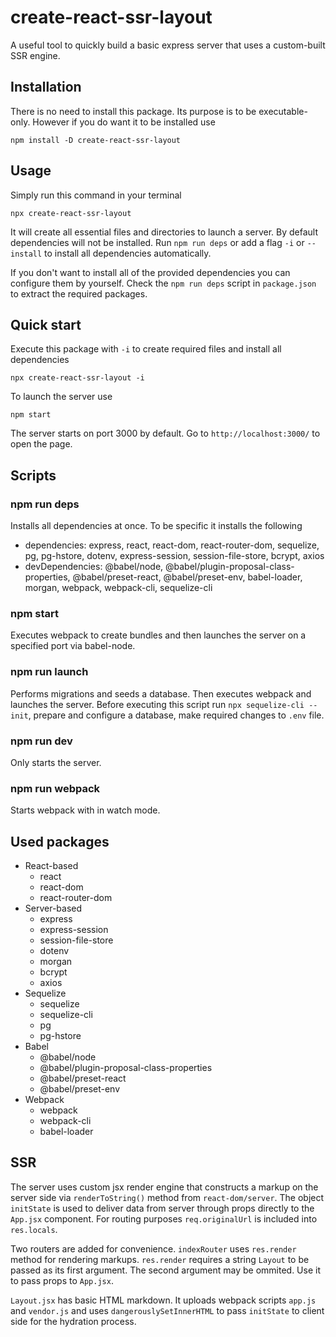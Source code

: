 # create-react-ssr-layout

A useful tool to quickly build a basic express server that uses a custom-built SSR engine.

## Installation

There is no need to install this package. Its purpose is to be executable-only. However if you do want it to be installed use

```
npm install -D create-react-ssr-layout
```


## Usage

Simply run this command in your terminal

```
npx create-react-ssr-layout
```

It will create all essential files and directories to launch a server. By default dependencies will not be installed. Run `npm run deps` or add a flag  `-i` or `--install` to install all dependencies automatically.

If you don't want to install all of the provided dependencies you can configure them by yourself. Check the `npm run deps` script in `package.json` to extract the required packages.


## Quick start

Execute this package with `-i` to create required files and install all dependencies

```
npx create-react-ssr-layout -i
```

To launch the server use

```
npm start
```

The server starts on port 3000 by default. Go to `http://localhost:3000/` to open the page.

## Scripts

### npm run deps

Installs all dependencies at once. To be specific it installs the following

- dependencies: express, react, react-dom, react-router-dom, sequelize, pg, pg-hstore, dotenv, express-session, session-file-store, bcrypt, axios
- devDependencies: @babel/node, @babel/plugin-proposal-class-properties, @babel/preset-react, @babel/preset-env, babel-loader, morgan, webpack, webpack-cli, sequelize-cli

### npm start

Executes webpack to create bundles and then launches the server on a specified port via babel-node.

### npm run launch

Performs migrations and seeds a database. Then executes webpack and launches the server. Before executing this script run `npx sequelize-cli --init`, prepare and configure a database, make required changes to `.env` file.

### npm run dev

Only starts the server.

### npm run webpack

Starts webpack with in watch mode.

## Used packages

- React-based
    - react
    - react-dom
    - react-router-dom
- Server-based
    - express
    - express-session
    - session-file-store
    - dotenv
    - morgan
    - bcrypt
    - axios
- Sequelize
    - sequelize
    - sequelize-cli
    - pg
    - pg-hstore
- Babel
    - @babel/node
    - @babel/plugin-proposal-class-properties
    - @babel/preset-react
    - @babel/preset-env
- Webpack
    - webpack
    - webpack-cli
    - babel-loader

## SSR

The server uses custom jsx render engine that constructs a markup on the server side via `renderToString()` method from `react-dom/server`. The object `initState` is used to deliver data from server through props directly to the `App.jsx` component. For routing purposes `req.originalUrl` is included into `res.locals`.

Two routers are added for convenience. `indexRouter` uses `res.render` method for rendering markups. `res.render` requires a string `Layout` to be passed as its first argument. The second argument may be ommited. Use it to pass props to `App.jsx`.

`Layout.jsx` has basic HTML markdown. It uploads webpack scripts `app.js` and `vendor.js` and uses `dangerouslySetInnerHTML` to pass `initState` to client side for the hydration process.